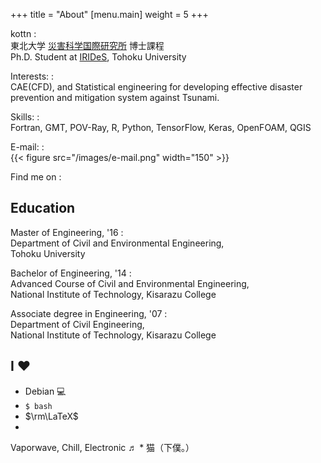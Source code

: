 +++
title = "About"
[menu.main]
    weight = 5
+++

kottn
:  
東北大学 [災害科学国際研究所](http://irides.tohoku.ac.jp/) 博士課程  
Ph.D. Student at [IRIDeS](http://irides.tohoku.ac.jp/eng/), Tohoku University

Interests:
:  
CAE(CFD), and Statistical engineering for developing effective disaster prevention and mitigation system against Tsunami.  

Skills:
:  
Fortran, GMT, POV-Ray, R, Python, TensorFlow, Keras, OpenFOAM, QGIS

E-mail:
:  
{{< figure src="/images/e-mail.png" width="150" >}}

Find me on
:  
<a rel="me" href="https://github.com/kottn" class="github" title="かたかた">
<i class="fab fa-fw fa-lg fa-github"></i></a>
<a rel="me" href="https://twitter.com/kottn_jp" class="twitter" title="ぼそぼそ">
<i class="fab fa-fw fa-lg fa-twitter"></i></a>
<a href="https://www.amazon.co.jp/wishlist/3JEW2PF70YQX2" class="amazon" title="ください">
<i class="fab fa-fw fa-lg fa-amazon"></i></a>
<a href="https://soundcloud.com/kottn_jp" class="soundcloud" title="ふんふん">
<i class="fab fa-fw fa-lg fa-soundcloud"></i></a>


<!-- この一行はこのファイルが "_index.md" である場合のみコメントを外す -->
<!-- <a href="/about.html" rel="next" class="readmore">Read More</a> -->



<!-- ここからはこのファイルが "about.md" である場合のみ残す -->
## Education

<!-- Doctor of Philosophy in Engineering, '19   -->
<!-- :   -->
<!-- Department of Civil and Environmental Engineering,   -->
<!-- Tohoku University -->

Master of Engineering, '16
:  
Department of Civil and Environmental Engineering,  
Tohoku University

Bachelor of Engineering, '14
:  
Advanced Course of Civil and Environmental Engineering,  
National Institute of Technology, Kisarazu College

Associate degree in Engineering, '07
:  
Department of Civil Engineering,  
National Institute of Technology, Kisarazu College

## I ❤
* Debian 💻
* `$ bash`
* $\rm\LaTeX$
* 
<a href="https://soundcloud.com/kottn_jp" class="soundcloud" title="ふんふん">
<i class="fab fa-fw fa-lg fa-soundcloud"></i></a>
Vaporwave, Chill, Electronic ♬
* 猫（下僕。）
